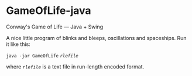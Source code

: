GameOfLife-java
===============

Conway's Game of Life — Java + Swing

A nice little program of blinks and bleeps, oscillations and spaceships. Run it like this:

`java -jar GameOfLife` _`rlefile`_
    
where _`rlefile`_ is a text file in run-length encoded format.
